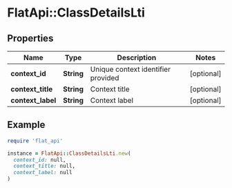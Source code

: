 # FlatApi::ClassDetailsLti

## Properties

| Name | Type | Description | Notes |
| ---- | ---- | ----------- | ----- |
| **context_id** | **String** | Unique context identifier provided | [optional] |
| **context_title** | **String** | Context title | [optional] |
| **context_label** | **String** | Context label | [optional] |

## Example

```ruby
require 'flat_api'

instance = FlatApi::ClassDetailsLti.new(
  context_id: null,
  context_title: null,
  context_label: null
)
```

